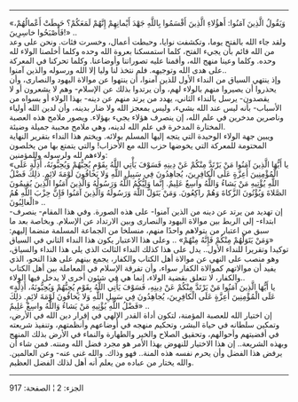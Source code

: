 ------------------------------------------------------------------------

«وَيَقُولُ الَّذِينَ آمَنُوا: أَهؤُلاءِ الَّذِينَ أَقْسَمُوا بِاللَّهِ جَهْدَ أَيْمانِهِمْ إِنَّهُمْ لَمَعَكُمْ؟
حَبِطَتْ أَعْمالُهُمْ، فَأَصْبَحُوا خاسِرِينَ!» ..  
ولقد جاء الله بالفتح يوما، وتكشفت نوايا، وحبطت أعمال، وخسرت فئات. ونحن
على وعد من الله قائم بأن يجيء الفتح، كلما استمسكنا بعروة الله وحده وكلما
أخلصنا الولاء لله وحده. وكلما وعينا منهج الله، وأقمنا عليه تصوراتنا
وأوضاعنا. وكلما تحركنا في المعركة على هدى الله وتوجيهه. فلم نتخذ لنا
وليا إلا الله ورسوله والذين آمنوا..  
وإذ ينتهي السياق من النداء الأول للذين آمنوا، أن ينتهوا عن موالاة اليهود
والنصارى، وأن يحذروا أن يصيروا منهم بالولاء لهم، وأن يرتدوا بذلك عن
الإسلام- وهم لا يشعرون أو لا يقصدون- يرسل بالنداء الثاني، يهدد من يرتد
منهم عن دينه- بهذا الولاء أو بسواه من الأسباب- بأنه ليس عند الله بشيء،
وليس بمعجز الله ولا ضار بدينه، وأن لدين الله أولياء وناصرين مدخرين في
علم الله، إن ينصرف هؤلاء يجيء بهؤلاء. ويصور ملامح هذه العصبة المختارة
المدخرة في علم الله لدينه، وهي ملامح محببة جميلة وضيئة.  
ويبين جهة الولاء الوحيدة التي يتجه إليها المسلم بولائه. ويختم هذا النداء
بتقرير النهاية المحتومة للمعركة التي يخوضها حزب الله مع الأحزاب! والتي
يتمتع بها من يخلصون ولاءهم لله ولرسوله وللمؤمنين:  
«يا أَيُّهَا الَّذِينَ آمَنُوا مَنْ يَرْتَدَّ مِنْكُمْ عَنْ دِينِهِ فَسَوْفَ يَأْتِي اللَّهُ بِقَوْمٍ يُحِبُّهُمْ
وَيُحِبُّونَهُ، أَذِلَّةٍ عَلَى الْمُؤْمِنِينَ أَعِزَّةٍ عَلَى الْكافِرِينَ، يُجاهِدُونَ فِي سَبِيلِ اللَّهِ وَلا
يَخافُونَ لَوْمَةَ لائِمٍ. ذلِكَ فَضْلُ اللَّهِ يُؤْتِيهِ مَنْ يَشاءُ وَاللَّهُ واسِعٌ عَلِيمٌ. إِنَّما وَلِيُّكُمُ
اللَّهُ وَرَسُولُهُ وَالَّذِينَ آمَنُوا الَّذِينَ يُقِيمُونَ الصَّلاةَ وَيُؤْتُونَ الزَّكاةَ وَهُمْ راكِعُونَ.
وَمَنْ يَتَوَلَّ اللَّهَ وَرَسُولَهُ وَالَّذِينَ آمَنُوا فَإِنَّ حِزْبَ اللَّهِ هُمُ الْغالِبُونَ» ..  
إن تهديد من يرتد عن دينه من الذين آمنوا- على هذه الصورة. وفي هذا المقام-
ينصرف- ابتداء- إلى الربط بين موالاة اليهود والنصارى وبين الارتداد عن
الإسلام. وبخاصة بعد ما سبق من اعتبار من يتولاهم واحدًا منهم، منسلخا من
الجماعة المسلمة منضما إليهم: «وَمَنْ يَتَوَلَّهُمْ مِنْكُمْ فَإِنَّهُ مِنْهُمْ» .. وعلى هذا
الاعتبار يكون هذا النداء الثاني في السياق توكيدا وتقريرا للنداء الأول..
يدل على هذا كذلك النداء الثالث الذي يلي هذا النداء والسياق، وهو منصب على
النهي عن موالاة أهل الكتاب والكفار، يجمع بينهم على هذا النحو، الذي يفيد
أن موالاتهم كموالاة الكفار سواء، وأن تفرقة الإسلام في المعاملة بين أهل
الكتاب والكفار، لا تتعلق بقضية الولاء، إنما هي في شئون أخرى لا يدخل فيها
الولاء..  
«يا أَيُّهَا الَّذِينَ آمَنُوا مَنْ يَرْتَدَّ مِنْكُمْ عَنْ دِينِهِ، فَسَوْفَ يَأْتِي اللَّهُ بِقَوْمٍ يُحِبُّهُمْ
وَيُحِبُّونَهُ، أَذِلَّةٍ عَلَى الْمُؤْمِنِينَ أَعِزَّةٍ عَلَى الْكافِرِينَ، يُجاهِدُونَ فِي سَبِيلِ اللَّهِ وَلا
يَخافُونَ لَوْمَةَ لائِمٍ. ذلِكَ فَضْلُ اللَّهِ يُؤْتِيهِ مَنْ يَشاءُ وَاللَّهُ واسِعٌ عَلِيمٌ» ..  
إن اختيار الله للعصبة المؤمنة، لتكون أداة القدر الإلهي في إقرار دين الله
في الأرض، وتمكين سلطانه في حياة البشر، وتحكيم منهجه في أوضاعهم وأنظمتهم،
وتنفيذ شريعته في أقضيتهم وأحوالهم، وتحقيق الصلاح والخير والطهارة والنماء
في الأرض بذلك المنهج وبهذه الشريعة.. إن هذا الاختيار للنهوض بهذا الأمر
هو مجرد فضل الله ومنته. فمن شاء أن يرفض هذا الفضل وأن يحرم نفسه هذه
المنة.. فهو وذاك. والله غنى عنه- وعن العالمين. والله يختار من عباده من
يعلم أنه أهل لذلك الفضل العظيم.

------------------------------------------------------------------------

الجزء: 2 ¦ الصفحة: 917
